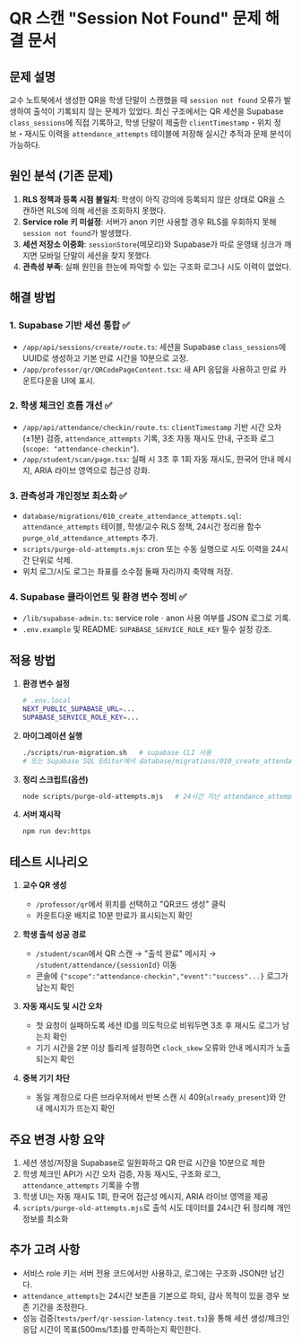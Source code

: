 # QR 스캔 "Session Not Found" 문제 해결 문서

## 문제 설명
교수 노트북에서 생성한 QR을 학생 단말이 스캔했을 때 `session not found` 오류가 발생하여 출석이 기록되지 않는 문제가 있었다. 최신 구조에서는 QR 세션을 Supabase `class_sessions`에 직접 기록하고, 학생 단말이 제출한 `clientTimestamp`・위치 정보・재시도 이력을 `attendance_attempts` 테이블에 저장해 실시간 추적과 문제 분석이 가능하다.

## 원인 분석 (기존 문제)

1. **RLS 정책과 등록 시점 불일치**: 학생이 아직 강의에 등록되지 않은 상태로 QR을 스캔하면 RLS에 의해 세션을 조회하지 못했다.
2. **Service role 키 미설정**: 서버가 anon 키만 사용할 경우 RLS를 우회하지 못해 `session not found`가 발생했다.
3. **세션 저장소 이중화**: `sessionStore`(메모리)와 Supabase가 따로 운영돼 싱크가 깨지면 모바일 단말이 세션을 찾지 못했다.
4. **관측성 부족**: 실패 원인을 한눈에 파악할 수 있는 구조화 로그나 시도 이력이 없었다.

## 해결 방법

### 1. Supabase 기반 세션 통합 ✅
- `/app/api/sessions/create/route.ts`: 세션을 Supabase `class_sessions`에 UUID로 생성하고 기본 만료 시간을 10분으로 고정.
- `/app/professor/qr/QRCodePageContent.tsx`: 새 API 응답을 사용하고 만료 카운트다운을 UI에 표시.

### 2. 학생 체크인 흐름 개선 ✅
- `/app/api/attendance/checkin/route.ts`: `clientTimestamp` 기반 시간 오차(±1분) 검증, `attendance_attempts` 기록, 3초 자동 재시도 안내, 구조화 로그(`scope: "attendance-checkin"`).
- `/app/student/scan/page.tsx`: 실패 시 3초 후 1회 자동 재시도, 한국어 안내 메시지, ARIA 라이브 영역으로 접근성 강화.

### 3. 관측성과 개인정보 최소화 ✅
- `database/migrations/010_create_attendance_attempts.sql`: `attendance_attempts` 테이블, 학생/교수 RLS 정책, 24시간 정리용 함수 `purge_old_attendance_attempts` 추가.
- `scripts/purge-old-attempts.mjs`: cron 또는 수동 실행으로 시도 이력을 24시간 단위로 삭제.
- 위치 로그/시도 로그는 좌표를 소수점 둘째 자리까지 축약해 저장.

### 4. Supabase 클라이언트 및 환경 변수 정비 ✅
- `/lib/supabase-admin.ts`: service roleㆍanon 사용 여부를 JSON 로그로 기록.
- `.env.example` 및 README: `SUPABASE_SERVICE_ROLE_KEY` 필수 설정 강조.

## 적용 방법

1. **환경 변수 설정**
   ```bash
   # .env.local
   NEXT_PUBLIC_SUPABASE_URL=...
   SUPABASE_SERVICE_ROLE_KEY=...
   ```

2. **마이그레이션 실행**
   ```bash
   ./scripts/run-migration.sh   # supabase CLI 사용
   # 또는 Supabase SQL Editor에서 database/migrations/010_create_attendance_attempts.sql 실행
   ```

3. **정리 스크립트(옵션)**
   ```bash
   node scripts/purge-old-attempts.mjs   # 24시간 지난 attendance_attempts 삭제
   ```

4. **서버 재시작**
   ```bash
   npm run dev:https
   ```

## 테스트 시나리오

1. **교수 QR 생성**
   - `/professor/qr`에서 위치를 선택하고 "QR코드 생성" 클릭
   - 카운트다운 배지로 10분 만료가 표시되는지 확인

2. **학생 출석 성공 경로**
   - `/student/scan`에서 QR 스캔 → "출석 완료" 메시지 → `/student/attendance/{sessionId}` 이동
   - 콘솔에 `{"scope":"attendance-checkin","event":"success"...}` 로그가 남는지 확인

3. **자동 재시도 및 시간 오차**
   - 첫 요청이 실패하도록 세션 ID를 의도적으로 비워두면 3초 후 재시도 로그가 남는지 확인
   - 기기 시간을 2분 이상 틀리게 설정하면 `clock_skew` 오류와 안내 메시지가 노출되는지 확인

4. **중복 기기 차단**
   - 동일 계정으로 다른 브라우저에서 반복 스캔 시 409(`already_present`)와 안내 메시지가 뜨는지 확인

## 주요 변경 사항 요약

1. 세션 생성/저장을 Supabase로 일원화하고 QR 만료 시간을 10분으로 제한
2. 학생 체크인 API가 시간 오차 검증, 자동 재시도, 구조화 로그, `attendance_attempts` 기록을 수행
3. 학생 UI는 자동 재시도 1회, 한국어 접근성 메시지, ARIA 라이브 영역을 제공
4. `scripts/purge-old-attempts.mjs`로 출석 시도 데이터를 24시간 뒤 정리해 개인정보를 최소화

## 추가 고려 사항

- 서비스 role 키는 서버 전용 코드에서만 사용하고, 로그에는 구조화 JSON만 남긴다.
- `attendance_attempts`는 24시간 보존을 기본으로 하되, 감사 목적이 있을 경우 보존 기간을 조정한다.
- 성능 검증(`tests/perf/qr-session-latency.test.ts`)을 통해 세션 생성/체크인 응답 시간이 목표(500ms/1초)를 만족하는지 확인한다.
